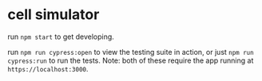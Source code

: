 # cell simulator

run `npm start` to get developing.

run `npm run cypress:open` to view the testing suite in action, or just `npm run cypress:run` to run the tests. Note: both of these require the app running at `https://localhost:3000`.
